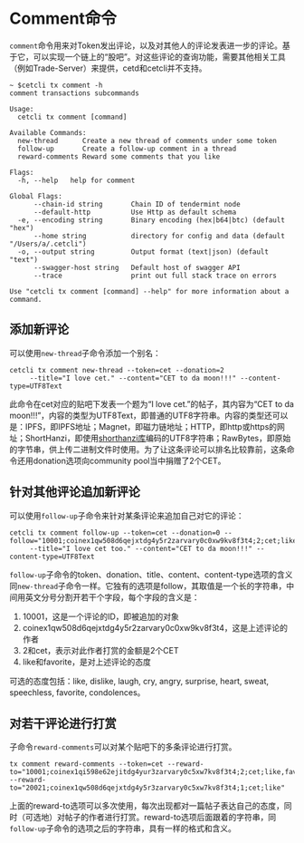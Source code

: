 # Comment命令

`comment`命令用来对Token发出评论，以及对其他人的评论发表进一步的评论。基于它，可以实现一个链上的“股吧”。对这些评论的查询功能，需要其他相关工具（例如Trade-Server）来提供，cetd和cetcli并不支持。

```
~ $cetcli tx comment -h
comment transactions subcommands

Usage:
  cetcli tx comment [command]

Available Commands:
  new-thread      Create a new thread of comments under some token
  follow-up       Create a follow-up comment in a thread
  reward-comments Reward some comments that you like

Flags:
  -h, --help   help for comment

Global Flags:
      --chain-id string       Chain ID of tendermint node
      --default-http          Use Http as default schema
  -e, --encoding string       Binary encoding (hex|b64|btc) (default "hex")
      --home string           directory for config and data (default "/Users/a/.cetcli")
  -o, --output string         Output format (text|json) (default "text")
      --swagger-host string   Default host of swagger API
      --trace                 print out full stack trace on errors

Use "cetcli tx comment [command] --help" for more information about a command.
```

## 添加新评论

可以使用`new-thread`子命令添加一个别名：

```
cetcli tx comment new-thread --token=cet --donation=2 
	 --title="I love cet." --content="CET to da moon!!!" --content-type=UTF8Text
```

此命令在cet对应的贴吧下发表一个题为“I love cet.”的帖子，其内容为“CET to da moon!!!”，内容的类型为UTF8Text，即普通的UTF8字符串。内容的类型还可以是：IPFS，即IPFS地址；Magnet，即磁力链地址；HTTP，即http或https的网址；ShortHanzi，即使用[shorthanzi库](https://github.com/coinexchain/shorthanzi)编码的UTF8字符串；RawBytes，即原始的字节串，供上传二进制文件时使用。为了让这条评论可以排名比较靠前，这条命令还用donation选项向community pool当中捐赠了2个CET。


## 针对其他评论追加新评论

可以使用`follow-up`子命令来针对某条评论来追加自己对它的评论：

```
cetcli tx comment follow-up --token=cet --donation=0 --follow="10001;coinex1qw508d6qejxtdg4y5r2zarvary0c0xw9kv8f3t4;2;cet;like,favorite"
	 --title="I love cet too." --content="CET to da moon!!!" --content-type=UTF8Text

```

`follow-up`子命令的token、donation、title、content、content-type选项的含义同`new-thread`子命令一样。它独有的选项是follow，其取值是一个长的字符串，中间用英文分号分割开若干个字段，每个字段的含义是：

1. 10001，这是一个评论的ID，即被追加的对象
2. coinex1qw508d6qejxtdg4y5r2zarvary0c0xw9kv8f3t4，这是上述评论的作者
3. 2和cet，表示对此作者打赏的金额是2个CET
4. like和favorite，是对上述评论的态度

可选的态度包括：like, dislike, laugh, cry, angry, surprise, heart, sweat, speechless, favorite, condolences。

## 对若干评论进行打赏

子命令`reward-comments`可以对某个贴吧下的多条评论进行打赏。

```
tx comment reward-comments --token=cet --reward-to="10001;coinex1qi598e62ejitdg4yur3zarvary0c5xw7kv8f3t4;2;cet;like,favorite" --reward-to="20021;coinex1qw508d6qejxtdg4y5r3zarvary0c5xw7kv8f3t4;1;cet;like"
```

上面的reward-to选项可以多次使用，每次出现都对一篇帖子表达自己的态度，同时（可选地）对帖子的作者进行打赏。reward-to选项后面跟着的字符串，同`follow-up`子命令的选项之后的字符串，具有一样的格式和含义。

